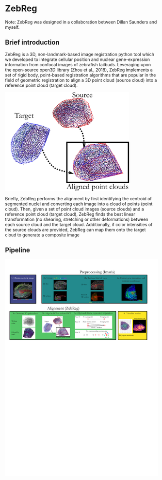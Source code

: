 # ZebReg
Note: ZebReg was designed in a collaboration between Dillan Saunders and myself. 

## Brief introduction

ZebReg is a 3D, non-landmark-based image registration python tool which we developed to integrate cellular position and nuclear gene-expression information from confocal images of zebrafish tailbuds. Leveraging upon the open-source open3D library (Zhou et al., 2018), ZebReg implements a set of rigid body, point-based registration algorithms that are popular in the field of geometric registration to align a 3D point cloud (source cloud) into a reference point cloud (target cloud). 

![Alignment](images/zebregalignment.png)

Briefly, ZebReg performs the alignment by first identifying the centroid of segmented nuclei and converting each image into a cloud of points (point cloud). Then, given a set of point cloud images (source clouds) and a reference point cloud (target cloud), ZebReg finds the best linear transformation (no shearing, stretching or other deformations) between each source cloud and the target cloud. Additionally, if color intensities of the source clouds are provided, ZebReg can map them onto the target cloud to generate a composite image

## Pipeline

![Pipeline](images/Pipeline.png)
